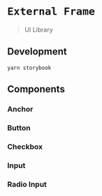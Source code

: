 # `External Frame`

> UI Library

## Development
`yarn storybook`

## Components

### Anchor

### Button

### Checkbox

### Input

### Radio Input